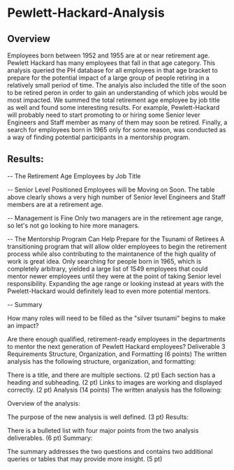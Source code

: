 # Pewlett-Hackard-Analysis

## Overview
Employees born between 1952 and 1955 are at or near retirement age. Pewlett Hackard has many employees that fall in that age category. This analysis queried the PH database for all employees in that age bracket to prepare for the potential impact of a large group of people retiring in a relatively small period of time. The analyis also included the title of the soon to be retired peron in order to gain an understanding of which jobs would be most impacted. We summed the total retirement age employee by job title as well and found some interesting results. For example, Pewlett-Hackard will probably need to start promoting to or hiring some Senior lever Engineers and Staff member as many of them may soon be retired. Finally, a search for employees born in 1965 only for some reason, was conducted as a way of finding potential participants in a mentorship program.

## Results: 

-- The Retirement Age Employees by Job Title

-- Senior Level Positioned Employees will be Moving on Soon.
The table above clearly shows a very high number of Senior level Engineers and Staff members are at a retirement age.

-- Management is Fine
Only two managers are in the retirement age range, so let's not go looking to hire more managers. 

-- The Mentorship Program Can Help Prepare for the Tsunami of Retirees
A transitioning program that will allow older employees to begin the retirement process while also contributing to the maintanence of the high quality of work is great idea. Only searching for people born in 1965, which is completely arbitrary, yielded a large list of 1549 employees that could mentor newer employees until they were at the point of taking Senior level responsibility. Expanding the age range or looking instead at years with the Pwelett-Hackard would definitely lead to even more potential mentors.

-- Summary

How many roles will need to be filled as the "silver tsunami" begins to make an impact?

Are there enough qualified, retirement-ready employees in the departments to mentor the next generation of Pewlett Hackard employees?
Deliverable 3 Requirements
Structure, Organization, and Formatting (6 points)
The written analysis has the following structure, organization, and formatting:

There is a title, and there are multiple sections. (2 pt)
Each section has a heading and subheading. (2 pt)
Links to images are working and displayed correctly. (2 pt)
Analysis (14 points)
The written analysis has the following:

Overview of the analysis:

The purpose of the new analysis is well defined. (3 pt)
Results:

There is a bulleted list with four major points from the two analysis deliverables. (6 pt)
Summary:

The summary addresses the two questions and contains two additional queries or tables that may provide more insight. (5 pt)
